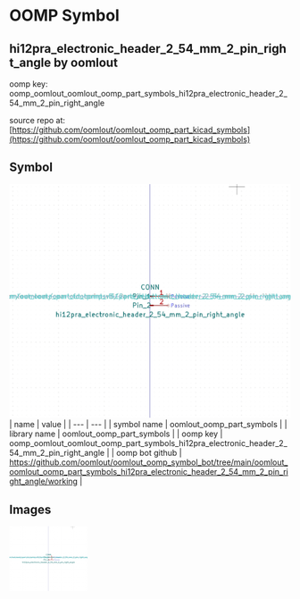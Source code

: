 # OOMP Symbol  
## hi12pra_electronic_header_2_54_mm_2_pin_right_angle  by oomlout  
  
oomp key: oomp_oomlout_oomlout_oomp_part_symbols_hi12pra_electronic_header_2_54_mm_2_pin_right_angle  
  
source repo at: [https://github.com/oomlout/oomlout_oomp_part_kicad_symbols](https://github.com/oomlout/oomlout_oomp_part_kicad_symbols)  
## Symbol  
  
[![working.png](working_600.png)](working.png)  
| name | value | 
| --- | --- | 
| symbol name | oomlout_oomp_part_symbols | 
| library name | oomlout_oomp_part_symbols | 
| oomp key | oomp_oomlout_oomlout_oomp_part_symbols_hi12pra_electronic_header_2_54_mm_2_pin_right_angle | 
| oomp bot github | https://github.com/oomlout/oomlout_oomp_symbol_bot/tree/main/oomlout_oomlout_oomp_part_symbols_hi12pra_electronic_header_2_54_mm_2_pin_right_angle/working | 
## Images  
  
[![working.png](working_140.png)](working.png)  
